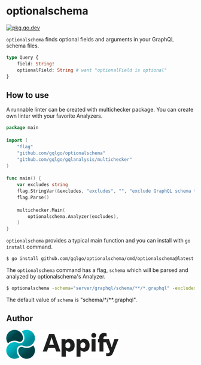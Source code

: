 # optionalschema

[![pkg.go.dev][gopkg-badge]][gopkg]

`optionalschema` finds optional fields and arguments in your GraphQL schema files.

```graphql
type Query {
    field: String!
    optionalField: String # want "optionalField is optional"
}
```

## How to use

A runnable linter can be created with multichecker package.
You can create own linter with your favorite Analyzers.

```go
package main

import (
	"flag"
	"github.com/gqlgo/optionalschema"
	"github.com/gqlgo/gqlanalysis/multichecker"
)

func main() {
	var excludes string
	flag.StringVar(&excludes, "excludes", "", "exclude GraphQL schema type name. it can specify multiple values separated by `,`")
	flag.Parse()

	multichecker.Main(
		optionalschema.Analyzer(excludes),
	)
}
```

`optionalschema` provides a typical main function and you can install with `go install` command.

```sh
$ go install github.com/gqlgo/optionalschema/cmd/optionalschema@latest
```

The `optionalschema` command has a flag, `schema` which will be parsed and analyzed by optionalschema's Analyzer.

```sh
$ optionalschema -schema="server/graphql/schema/**/*.graphql" -excludes="field1,field2"
```

The default value of `schema` is "schema/*/**.graphql".

## Author

[![Appify Technologies, Inc.](appify-logo.png)](http://github.com/appify-technologies)

<!-- links -->
[gopkg]: https://pkg.go.dev/github.com/gqlgo/optionalschema
[gopkg-badge]: https://pkg.go.dev/badge/github.com/gqlgo/optionalschema?status.svg
